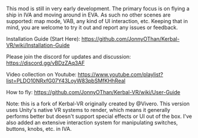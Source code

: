 This mod is still in very early development. The primary focus is on flying a ship in IVA and moving around in EVA. As such no other scenes are supported: map mode, VAB, any kind of UI interaction, etc. Keeping that in mind, you are welcome to try it out and report any issues or feedback.

Installation Guide (Start Here): https://github.com/JonnyOThan/Kerbal-VR/wiki/Installation-Guide

Please join the discord for updates and discussion: https://discord.gg/vBDzZAq3AF

Video collection on Youtube: https://www.youtube.com/playlist?list=PLDO10NRxfG07Y43LoyW83pbSMfKHhReal

How to fly: https://github.com/JonnyOThan/Kerbal-VR/wiki/User-Guide

Note: this is a fork of Kerbal-VR originally created by @Vivero. This version uses Unity's native VR systems to render, which means it generally performs better but doesn't support special effects or UI out of the box. I've also added an extensive interaction system for manipulating switches, buttons, knobs, etc. in IVA.
